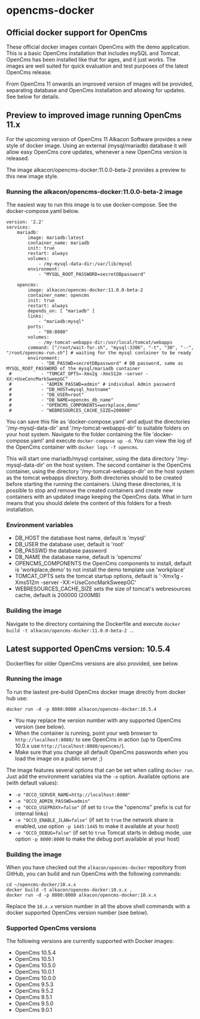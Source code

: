 opencms-docker
==============
## Official docker support for OpenCms ##

These official docker images contain OpenCms with the demo application.
This is a basic OpenCms installation that includes mySQL and Tomcat.
OpenCms has been installed like that for ages, and it just works.
The images are well suited for quick evaluation and test purposes of the latest OpenCms release.

From OpenCms 11 onwards an improved version of images will be provided, separating database and OpenCms installation and allowing for updates. See below for details.

## Preview to improved image running OpenCms 11.x ##

For the upcoming version of OpenCms 11 Alkacon Software provides a new style of docker image. Using an external (mysql/mariadb) database it will allow easy OpenCms core updates, whenever a new OpenCms version is released.

The image alkacon/opencms-docker:11.0.0-beta-2 provides a preview to this new image style.

### Running the alkacon/opencms-docker:11.0.0-beta-2 image ###

The easiest way to run this image is to use docker-compose. See the docker-compose.yaml below.

```
version: '2.2'
services:
    mariadb:
        image: mariadb:latest
        container_name: mariadb
        init: true
        restart: always
        volumes:
            - /my-mysql-data-dir:/var/lib/mysql
        environment:
            - "MYSQL_ROOT_PASSWORD=secretDBpassword"

    opencms:
        image: alkacon/opencms-docker:11.0.0-beta-2
        container_name: opencms
        init: true
        restart: always
        depends_on: [ "mariadb" ]
        links:
            - "mariadb:mysql"
        ports:
            - "80:8080"
        volumes:
            - /my-tomcat-webapps-dir:/usr/local/tomcat/webapps
        command: ["/root/wait-for.sh", "mysql:3306", "-t", "30", "--", "/root/opencms-run.sh"] # waiting for the mysql container to be ready
        environment:
             - "DB_PASSWD=secretDBpassword" # DB password, same as MYSQL_ROOT_PASSWORD of the mysql/mariadb container
 #           - "TOMCAT_OPTS=-Xmx2g -Xms512m -server -XX:+UseConcMarkSweepGC"
 #           - "ADMIN_PASSWD=admin" # individual Admin password
 #           - "DB_HOST=mysql_hostname"
 #           - "DB_USER=root"
 #           - "DB_NAME=opencms_db_name"
 #           - "OPENCMS_COMPONENTS=workplace,demo"
 #           - "WEBRESOURCES_CACHE_SIZE=200000"
```
You can save this file as 'docker-compose.yaml' and adjust the directories '/my-mysql-data-dir' and '/my-tomcat-webapps-dir' to suitable folders on your host system.
Navigate to the folder containing the file 'docker-compose.yaml' and execute `docker-compose up -d`. You can view the log of the OpenCms container with `docker logs -f opencms`.

This will start one mariadb/mysql container, using the data directory '/my-mysql-data-dir' on the host system. The second container is the OpenCms container, using the directory '/my-tomcat-webapps-dir' on the host system as the tomcat webapps directory. Both directories should to be created before starting the running the containers.
Using these directories, it is possible to stop and remove the created containers and create new containers with an updated image keeping the OpenCms data. What in turn means that you should delete the content of this folders for a fresh installation.

### Environment variables ###

* DB_HOST the database host name, default is 'mysql'
* DB_USER the database user, default is 'root'
* DB_PASSWD the database password
* DB_NAME the database name, default is 'opencms'
* OPENCMS_COMPONENTS the OpenCms components to install, default is 'workplace,demo' to not install the demo template use 'workplace'
* TOMCAT_OPTS sets the tomcat startup options, default is '-Xmx1g -Xms512m -server -XX:+UseConcMarkSweepGC'
* WEBRESOURCES_CACHE_SIZE sets the size of tomcat's webresources cache, default is 200000 (200MB)

### Building the image ###

Navigate to the directory containing the Dockerfile and execute `docker build -t alkacon/opencms-docker:11.0.0-beta-2 .`.

## Latest supported OpenCms version: 10.5.4 ##

Dockerfiles for older OpenCms versions are also provided, see below.

### Running the image ###

To run the lastest pre-build OpenCms docker image directly from docker hub use:

```Shell
docker run -d -p 8080:8080 alkacon/opencms-docker:10.5.4
```

* You may replace the version number with any supported OpenCms version (see below).
* When the container is running, point your web browser to `http://localhost:8080/` to see OpenCms in action (up to OpenCms 10.0.x use `http://localhost:8080/opencms/`).
* Make sure that you change all default OpenCms passwords when you load the image on a public server ;)

The image features several options that can be set when calling `docker run`. Just add the environment variables via the `-e` option. Available options are (with default values):

 * `-e "OCCO_SERVER_NAME=http://localhost:8080"`
 * `-e "OCCO_ADMIN_PASSWD=admin"`
 * `-e "OCCO_USEPROXY=false"` (if set to `true` the "opencms" prefix is cut for internal links)
 * `-e "OCCO_ENABLE_JLAN=false"` (if set to `true` the network share is enabled, use option `-p 1445:1445` to make it available at your host)
 * `-e "OCCO_DEBUG=false"` (if set to `true` Tomcat starts in debug mode, use option `-p 8000:8000` to make the debug port available at your host)


### Building the image ###

When you have checked out the `alkacon/opencms-docker` repository from GitHub, you can build and run OpenCms with the following commands:

```Shell
cd ~/opencms-docker/10.x.x
docker build -t alkacon/opencms-docker:10.x.x .
docker run -d -p 8080:8080 alkacon/opencms-docker:10.x.x
```

Replace the `10.x.x` version number in all the above shell commands with a docker supported OpenCms version number (see below).

### Supported OpenCms versions ###

The following versions are currently supported with Docker images:

* OpenCms 10.5.4
* OpenCms 10.5.1
* OpenCms 10.5.0
* OpenCms 10.0.1
* OpenCms 10.0.0
* OpenCms 9.5.3
* OpenCms 9.5.2
* OpenCms 9.5.1
* OpenCms 9.5.0
* OpenCms 9.0.1

